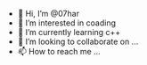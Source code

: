 - 👋 Hi, I’m @07har
- 👀 I’m interested in coading
- 🌱 I’m currently learning c++
- 💞️ I’m looking to collaborate on ...
- 📫 How to reach me ...

<!---
07har/07har is a ✨ special ✨ repository because its `README.md` (this file) appears on your GitHub profile.
You can click the Preview link to take a look at your changes.
--->
